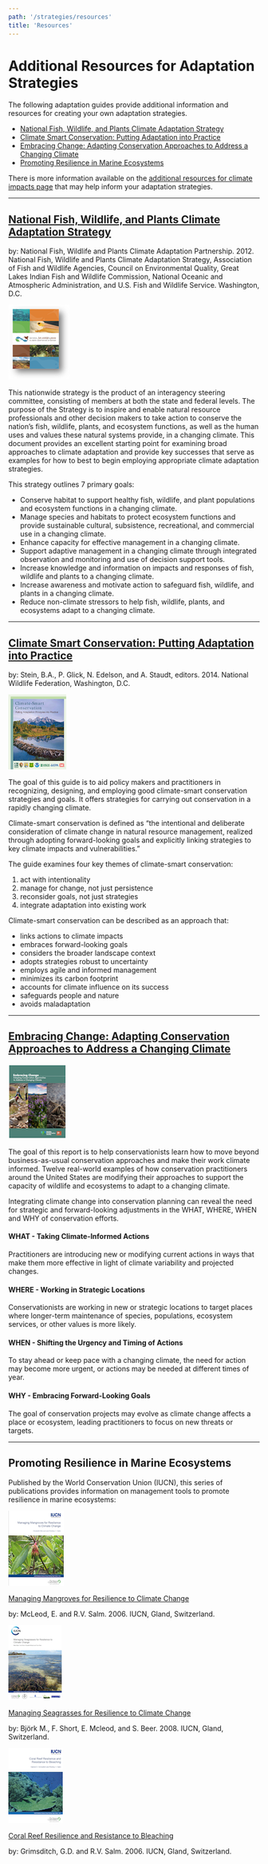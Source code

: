 ```yaml
---
path: '/strategies/resources'
title: 'Resources'
---
```


# Additional Resources for Adaptation Strategies

The following adaptation guides provide additional information and resources for creating your own adaptation strategies.

- [National Fish, Wildlife, and Plants Climate Adaptation Strategy](#WAS)
- [Climate Smart Conservation: Putting Adaptation into Practice](#CSC)
- [Embracing Change: Adapting Conservation Approaches to Address a Changing Climate](#WCS)
- [Promoting Resilience in Marine Ecosystems](#IUCN)

There is more information available on the [additional resources for climate impacts page](/impacts/resources) that may help inform your adaptation strategies.

<hr id="WAS"></hr>

## [National Fish, Wildlife, and Plants Climate Adaptation Strategy](https://www.wildlifeadaptationstrategy.gov/strategy.php)

by: National Fish, Wildlife and Plants Climate Adaptation Partnership. 2012. National Fish, Wildlife and Plants Climate Adaptation Strategy, Association of Fish and Wildlife Agencies, Council on Environmental Quality, Great Lakes Indian Fish and Wildlife Commission, National Oceanic and Atmospheric Administration, and U.S. Fish and Wildlife Service. Washington, D.C.

<div class="float-left thumbnail-small">
<img src="resources-nfwp-cas.png" />
</div>

This nationwide strategy is the product of an interagency steering committee, consisting of members at both the state and federal levels. The purpose of the Strategy is to inspire and enable natural resource professionals and other decision makers to take action to conserve the nation’s fish, wildlife, plants, and ecosystem functions, as well as the human uses and values these natural systems provide, in a changing climate. This document provides an excellent starting point for examining broad approaches to climate adaptation and provide key successes that serve as examples for how to best to begin employing appropriate climate adaptation strategies.

<div class="clear"></div>

This strategy outlines 7 primary goals:

- Conserve habitat to support healthy fish, wildlife, and plant populations and ecosystem functions in a changing climate.
- Manage species and habitats to protect ecosystem functions and provide sustainable cultural, subsistence, recreational, and commercial use in a changing climate.
- Enhance capacity for effective management in a changing climate.
- Support adaptive management in a changing climate through integrated observation and monitoring and use of decision support tools.
- Increase knowledge and information on impacts and responses of fish, wildlife and plants to a changing climate.
- Increase awareness and motivate action to safeguard fish, wildlife, and plants in a changing climate.
- Reduce non-climate stressors to help fish, wildlife, plants, and ecosystems adapt to a changing climate.

<hr id="CSC"></hr>

## [Climate Smart Conservation: Putting Adaptation into Practice](https://www.nwf.org/climatesmartguide)

by: Stein, B.A., P. Glick, N. Edelson, and A. Staudt, editors. 2014. National Wildlife Federation, Washington, D.C.

<div class="float-left thumbnail-small">
<img src="resources-csc.png" />
</div>

The goal of this guide is to aid policy makers and practitioners in recognizing, designing, and employing good climate-smart conservation strategies and goals. It offers strategies for carrying out conservation in a rapidly changing climate.

Climate-smart conservation is defined as “the intentional and deliberate consideration of climate change in natural resource management, realized through adopting forward-looking goals and explicitly linking strategies to key climate impacts and vulnerabilities.”

<div class="clear"></div>

The guide examines four key themes of climate-smart conservation:

1. act with intentionality
2. manage for change, not just persistence
3. reconsider goals, not just strategies
4. integrate adaptation into existing work

Climate-smart conservation can be described as an approach that:

- links actions to climate impacts
- embraces forward-looking goals
- considers the broader landscape context
- adopts strategies robust to uncertainty
- employs agile and informed management
- minimizes its carbon footprint
- accounts for climate influence on its success
- safeguards people and nature
- avoids maladaptation

<hr id="WCS"></hr>

## [Embracing Change: Adapting Conservation Approaches to Address a Changing Climate](https://www.wcsclimateadaptationfund.org/resources)

<div class="float-left thumbnail-small">
<img src="resources-wcs.png" />
</div>

The goal of this report is to help conservationists learn how to move beyond business-as-usual conservation approaches and make their work climate informed. Twelve real-world examples of how conservation practitioners around the United States are modifying their approaches to support the capacity of wildlife and ecosystems to adapt to a changing climate.

Integrating climate change into conservation planning can reveal the need for strategic and forward-looking adjustments in the WHAT, WHERE, WHEN and WHY of conservation efforts.

<div class="clear"></div>

#### WHAT - Taking Climate-Informed Actions

Practitioners are introducing new or modifying current actions in ways that make them more effective in light of climate variability and projected changes.

#### WHERE - Working in Strategic Locations

Conservationists are working in new or strategic locations to target places where longer-term maintenance of species, populations, ecosystem services, or other values is more likely.

#### WHEN - Shifting the Urgency and Timing of Actions

To stay ahead or keep pace with a changing climate, the need for action may become more urgent, or actions may be needed at different times of year.

#### WHY - Embracing Forward-Looking Goals

The goal of conservation projects may evolve as climate change affects a place or ecosystem, leading practitioners to focus on new threats or targets.

<hr id="IUCN"></hr>

## Promoting Resilience in Marine Ecosystems

Published by the World Conservation Union (IUCN), this series of publications provides information on management tools to promote resilience in marine
ecosystems:

<div class="float-left thumbnail-small">
<img src="resources-iucn-mangroves.png" />
</div>

[Managing Mangroves for Resilience to Climate Change](https://portals.iucn.org/library/sites/library/files/documents/2006-041.pdf)

by: McLeod, E. and R.V. Salm. 2006. IUCN, Gland, Switzerland.

<div class="clear"></div>

<div class="float-left thumbnail-small">
<img src="resources-iucn-seagrasses.png" />
</div>

[Managing Seagrasses for Resilience to Climate Change](https://www.reefresilience.org/pdf/Managing_Seagrasses_for_Resilience_to_Climate_Change.pdf)

by: Björk M., F. Short, E. Mcleod, and S. Beer. 2008. IUCN, Gland, Switzerland.

<div class="clear"></div>

<div class="float-left thumbnail-small">
<img src="resources-iucn-reefs.png" />
</div>

[Coral Reef Resilience and Resistance to Bleaching](https://portals.iucn.org/library/sites/library/files/documents/2006-042.pdf)

by: Grimsditch, G.D. and R.V. Salm. 2006. IUCN, Gland, Switzerland.

<div class="clear"></div>
